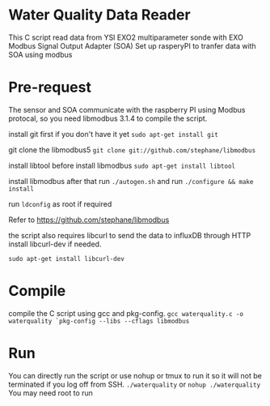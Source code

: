 # Water Quality Data Reader
This C script read data from YSI EXO2 multiparameter sonde with EXO Modbus Signal Output Adapter (SOA)
Set up rasperyPI to tranfer data with SOA using modbus

# Pre-request
The sensor and SOA communicate with the raspberry PI using Modbus protocal, so you need libmodbus 3.1.4 to compile the script.

install git first if you don't have it yet
    `sudo apt-get install git`

git clone the libmodbus5
     `git clone git://github.com/stephane/libmodbus` 

install libtool before install libmodbus
     `sudo apt-get install libtool`

install libmodbus after that
run `./autogen.sh` and run `./configure && make install`

run `ldconfig` as root if required

Refer to https://github.com/stephane/libmodbus 

the script also requires libcurl to send the data to influxDB through HTTP
install libcurl-dev if needed.

`sudo apt-get install libcurl-dev`

# Compile 
compile the C script using gcc and pkg-config.
``gcc waterquality.c -o waterquality `pkg-config --libs --cflags libmodbus``

# Run
You can directly run the script or use nohup or tmux to run it so it will not be terminated if you log off from SSH.
`./waterquality`  or
`nohup ./waterquality`
You may need root to run
